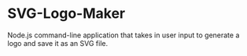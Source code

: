 # SVG-Logo-Maker
 Node.js command-line application that takes in user input to generate a logo and save it as an SVG file.
